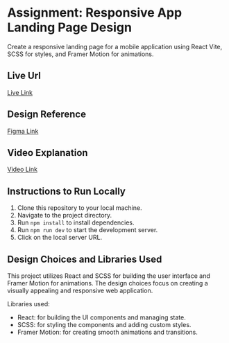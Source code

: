 # Assignment: Responsive App Landing Page Design

Create a responsive landing page for a mobile application using React Vite, SCSS for styles, and Framer Motion for animations.

## Live Url

[Live Link](https://666498c97f26cb0d94742287--unrivaled-cheesecake-6c3080.netlify.app/)

## Design Reference

[Figma Link](https://www.figma.com/community/file/1145991068621514311)

## Video Explanation

[Video Link](https://www.loom.com/share/1735f90b5e464089935cd1dff4fca2b8?sid=ca423c04-d553-4631-97d7-fb84aa1766b6)

## Instructions to Run Locally

1. Clone this repository to your local machine.
2. Navigate to the project directory.
3. Run `npm install` to install dependencies.
4. Run `npm run dev` to start the development server.
5. Click on the local server URL.

## Design Choices and Libraries Used

This project utilizes React and SCSS for building the user interface and Framer Motion for animations. The design choices focus on creating a visually appealing and responsive web application.

Libraries used:
- React: for building the UI components and managing state.
- SCSS: for styling the components and adding custom styles.
- Framer Motion: for creating smooth animations and transitions.

